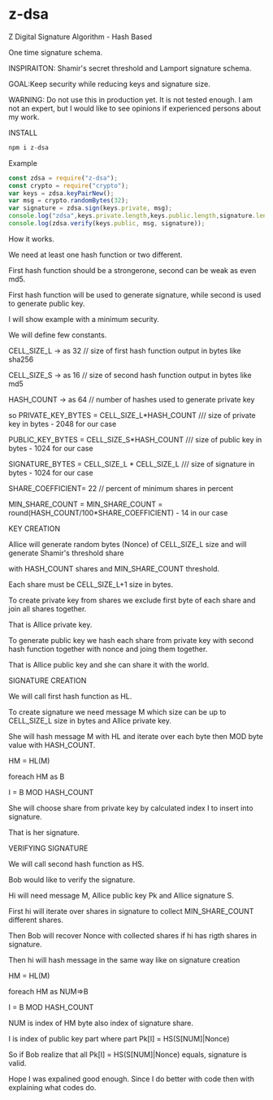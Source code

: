 # z-dsa
Z Digital Signature Algorithm - Hash Based

One time signature schema.

INSPIRAITON:
Shamir's secret threshold and Lamport signature schema.

GOAL:Keep security while reducing keys and signature size.

WARNING: Do not use this in production yet. It is not tested enough.
I am not an expert, but I would like to see opinions if experienced persons about my work.



INSTALL
```javascript
npm i z-dsa
```
Example
```javascript
const zdsa = require("z-dsa");
const crypto = require("crypto");
var keys = zdsa.keyPairNew();
var msg = crypto.randomBytes(32);
var signature = zdsa.sign(keys.private, msg);
console.log("zdsa",keys.private.length,keys.public.length,signature.length);
console.log(zdsa.verify(keys.public, msg, signature));
```

How it works.

We need at least one hash function or two different.

First hash function should be a strongerone, second can be weak as even md5.

First hash function will be used to generate signature, while second is used to generate public key.

I will show example with a minimum security.

We will define few constants.

CELL_SIZE_L  -> as 32  // size of first hash function output in bytes like sha256

CELL_SIZE_S ->  as 16 // size of second hash function output in bytes like md5

HASH_COUNT -> as 64  //  number of hashes used to generate private key

so
PRIVATE_KEY_BYTES = CELL_SIZE_L*HASH_COUNT /// size of private key in bytes - 2048 for our case

PUBLIC_KEY_BYTES = CELL_SIZE_S*HASH_COUNT /// size of public key in bytes - 1024 for our case

SIGNATURE_BYTES = CELL_SIZE_L * CELL_SIZE_L /// size of signature in bytes - 1024 for our case

SHARE_COEFFICIENT= 22 // percent of minimum shares in percent

MIN_SHARE_COUNT = MIN_SHARE_COUNT = round(HASH_COUNT/100*SHARE_COEFFICIENT) - 14 in our case



KEY CREATION


Allice will generate random bytes (Nonce) of CELL_SIZE_L size and will generate Shamir's threshold share 

with HASH_COUNT shares and MIN_SHARE_COUNT threshold.

Each share must be CELL_SIZE_L+1 size in bytes.

To create private key from shares we exclude first byte of each share and join all shares together.

That is Allice private key.

To generate public key we hash each share from private key with second hash function together with nonce and joing them together.

That is Allice public key and she can share it with the world.



SIGNATURE CREATION

We will call first hash function as HL.

To create signature we need message M which size can be up to CELL_SIZE_L size in bytes and Allice private key.

She will hash message M with HL and iterate over each byte then MOD byte value with HASH_COUNT.

HM = HL(M)

foreach HM as B 

I = B MOD HASH_COUNT

She will choose share from private key by calculated index I to insert into signature.

That is her signature.



VERIFYING SIGNATURE

We will call second hash function as HS.

Bob would like to verify the signature.

Hi will need message M, Allice public key Pk and Allice signature S.

First hi will iterate over shares in signature to collect MIN_SHARE_COUNT different shares.

Then Bob will recover Nonce with collected shares if hi has rigth shares in signature.

Then hi will hash message in the same way like on signature creation

HM = HL(M)

foreach HM as NUM=>B 

I = B MOD HASH_COUNT

NUM is index of HM byte also index of signature share.

I is index of public key part where part Pk[I] = HS(S[NUM]|Nonce)

So if Bob realize that all Pk[I] = HS(S[NUM]|Nonce) equals, signature is valid.



Hope I was expalined good enough. Since I do better with code then with explaining what codes do.













